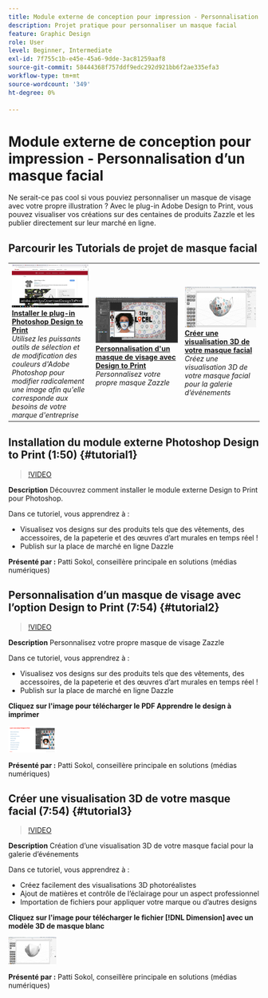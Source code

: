 ```yaml
---
title: Module externe de conception pour impression - Personnalisation d’un masque facial
description: Projet pratique pour personnaliser un masque facial
feature: Graphic Design
role: User
level: Beginner, Intermediate
exl-id: 7f755c1b-e45e-45a6-9dde-3ac81259aaf8
source-git-commit: 58444368f757ddf9edc292d921bb6f2ae335efa3
workflow-type: tm+mt
source-wordcount: '349'
ht-degree: 0%

---
```


# Module externe de conception pour impression - Personnalisation d’un masque facial

Ne serait-ce pas cool si vous pouviez personnaliser un masque de visage avec votre propre illustration ? Avec le plug-in Adobe Design to Print, vous pouvez visualiser vos créations sur des centaines de produits Zazzle et les publier directement sur leur marché en ligne.

## Parcourir les Tutorials de projet de masque facial

<table style="table-layout:fixed">
<tr>
 <td>
   <a href="handsonproject.md#tutorial1">
      <img alt="Installation du module externe Photoshop Design to Print" src="../assets/d2p_install_sokol_thumbnail.jpg" />
   </a>
    <div>
   <a href="handsonproject.md#tutorial1"><strong>Installer le plug-in Photoshop Design to Print</strong></a>
    </div>
    <em>Utilisez les puissants outils de sélection et de modification des couleurs d'Adobe Photoshop pour modifier radicalement une image afin qu'elle corresponde aux besoins de votre marque d'entreprise</em>
    <br>
  </td>
  <td>
    <a href="handsonproject.md#tutorial2">
        <img alt="Personnalisation d’un masque de visage avec Design to Print" src="../assets/d2p_faceMask_sokol_thumbnail.jpg" />
    </a>
    <div>
    <a href="handsonproject.md#tutorial2"><strong>Personnalisation d'un masque de visage avec Design to Print</strong></a>
    </div>
    <em>Personnalisez votre propre masque Zazzle</em>
    <br>
  </td>
  <td>
    <a href="handsonproject.md#tutorial3">
      <img alt="Création d’une visualisation 3D de votre masque facial" src="../assets/DN_faceMaskShare_sokol_thumbnail.jpg" />
   </a>
    <div>
   <a href="handsonproject.md#tutorial3"><strong>Créer une visualisation 3D de votre masque facial</strong></a>
    </div>
    <em>Créez une visualisation 3D de votre masque facial pour la galerie d’événements</em>
    <br>
  </td>
</tr>
</table>

## Installation du module externe Photoshop Design to Print (1:50) {#tutorial1}

>[!VIDEO](https://video.tv.adobe.com/v/327096?hidetitle=true)

**Description**
Découvrez comment installer le module externe Design to Print pour Photoshop.

Dans ce tutoriel, vous apprendrez à :
* Visualisez vos designs sur des produits tels que des vêtements, des accessoires, de la papeterie et des œuvres d’art murales en temps réel !
* Publish sur la place de marché en ligne Dazzle

**Présenté par :**
Patti Sokol, conseillère principale en solutions (médias numériques)

## Personnalisation d’un masque de visage avec l’option Design to Print (7:54) {#tutorial2}

>[!VIDEO](https://video.tv.adobe.com/v/327097?hidetitle=true)

**Description**
Personnalisez votre propre masque de visage Zazzle

Dans ce tutoriel, vous apprendrez à :
* Visualisez vos designs sur des produits tels que des vêtements, des accessoires, de la papeterie et des œuvres d’art murales en temps réel !
* Publish sur la place de marché en ligne Dazzle

**Cliquez sur l&#39;image pour télécharger le PDF Apprendre le design à imprimer**

[![Apprendre le design à imprimer](../assets/LearnDesigntoPrint_96.png)](../assets/LearnDesigntoPrint.pdf)

**Présenté par :**
Patti Sokol, conseillère principale en solutions (médias numériques)

## Créer une visualisation 3D de votre masque facial (7:54) {#tutorial3}

>[!VIDEO](https://video.tv.adobe.com/v/327098?hidetitle=true)

**Description**
Création d’une visualisation 3D de votre masque facial pour la galerie d’événements

Dans ce tutoriel, vous apprendrez à :
* Créez facilement des visualisations 3D photoréalistes
* Ajout de matières et contrôle de l’éclairage pour un aspect professionnel
* Importation de fichiers pour appliquer votre marque ou d’autres designs

**Cliquez sur l&#39;image pour télécharger le fichier [!DNL Dimension] avec un modèle 3D de masque blanc**

[![Image de comparaison](../assets/whitemask_96.png)](https://stock.adobe.com/search/3d-assets?load_type=search&amp;native_visual_search=&amp;similar_content_id=&amp;is_recent_search=&amp;search_type=usertyped&amp;k=face+mask&amp;asset_id=324075591)

**Présenté par :**
Patti Sokol, conseillère principale en solutions (médias numériques)

